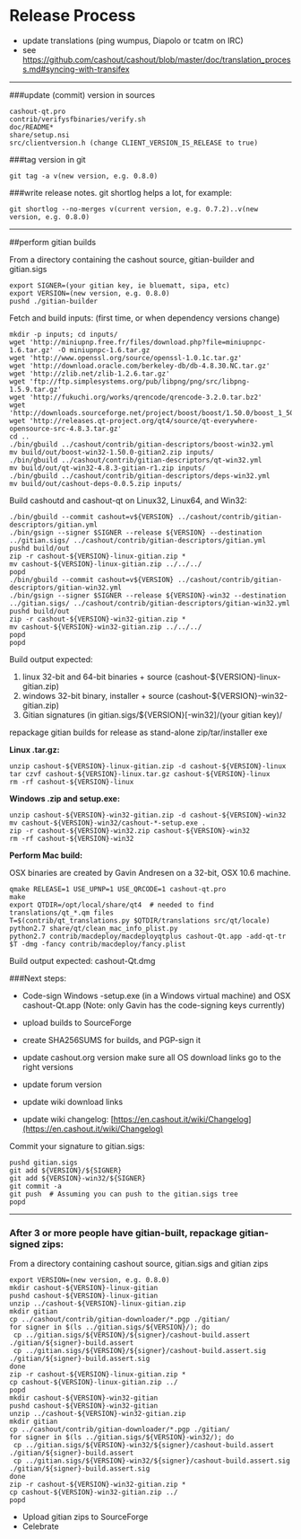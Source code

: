 Release Process
====================

* update translations (ping wumpus, Diapolo or tcatm on IRC)
* see https://github.com/cashout/cashout/blob/master/doc/translation_process.md#syncing-with-transifex

* * *

###update (commit) version in sources


	cashout-qt.pro
	contrib/verifysfbinaries/verify.sh
	doc/README*
	share/setup.nsi
	src/clientversion.h (change CLIENT_VERSION_IS_RELEASE to true)

###tag version in git

	git tag -a v(new version, e.g. 0.8.0)

###write release notes. git shortlog helps a lot, for example:

	git shortlog --no-merges v(current version, e.g. 0.7.2)..v(new version, e.g. 0.8.0)

* * *

##perform gitian builds

 From a directory containing the cashout source, gitian-builder and gitian.sigs
  
	export SIGNER=(your gitian key, ie bluematt, sipa, etc)
	export VERSION=(new version, e.g. 0.8.0)
	pushd ./gitian-builder

 Fetch and build inputs: (first time, or when dependency versions change)

	mkdir -p inputs; cd inputs/
	wget 'http://miniupnp.free.fr/files/download.php?file=miniupnpc-1.6.tar.gz' -O miniupnpc-1.6.tar.gz
	wget 'http://www.openssl.org/source/openssl-1.0.1c.tar.gz'
	wget 'http://download.oracle.com/berkeley-db/db-4.8.30.NC.tar.gz'
	wget 'http://zlib.net/zlib-1.2.6.tar.gz'
	wget 'ftp://ftp.simplesystems.org/pub/libpng/png/src/libpng-1.5.9.tar.gz'
	wget 'http://fukuchi.org/works/qrencode/qrencode-3.2.0.tar.bz2'
	wget 'http://downloads.sourceforge.net/project/boost/boost/1.50.0/boost_1_50_0.tar.bz2'
	wget 'http://releases.qt-project.org/qt4/source/qt-everywhere-opensource-src-4.8.3.tar.gz'
	cd ..
	./bin/gbuild ../cashout/contrib/gitian-descriptors/boost-win32.yml
	mv build/out/boost-win32-1.50.0-gitian2.zip inputs/
	./bin/gbuild ../cashout/contrib/gitian-descriptors/qt-win32.yml
	mv build/out/qt-win32-4.8.3-gitian-r1.zip inputs/
	./bin/gbuild ../cashout/contrib/gitian-descriptors/deps-win32.yml
	mv build/out/cashout-deps-0.0.5.zip inputs/

 Build cashoutd and cashout-qt on Linux32, Linux64, and Win32:
  
	./bin/gbuild --commit cashout=v${VERSION} ../cashout/contrib/gitian-descriptors/gitian.yml
	./bin/gsign --signer $SIGNER --release ${VERSION} --destination ../gitian.sigs/ ../cashout/contrib/gitian-descriptors/gitian.yml
	pushd build/out
	zip -r cashout-${VERSION}-linux-gitian.zip *
	mv cashout-${VERSION}-linux-gitian.zip ../../../
	popd
	./bin/gbuild --commit cashout=v${VERSION} ../cashout/contrib/gitian-descriptors/gitian-win32.yml
	./bin/gsign --signer $SIGNER --release ${VERSION}-win32 --destination ../gitian.sigs/ ../cashout/contrib/gitian-descriptors/gitian-win32.yml
	pushd build/out
	zip -r cashout-${VERSION}-win32-gitian.zip *
	mv cashout-${VERSION}-win32-gitian.zip ../../../
	popd
	popd

  Build output expected:

  1. linux 32-bit and 64-bit binaries + source (cashout-${VERSION}-linux-gitian.zip)
  2. windows 32-bit binary, installer + source (cashout-${VERSION}-win32-gitian.zip)
  3. Gitian signatures (in gitian.sigs/${VERSION}[-win32]/(your gitian key)/

repackage gitian builds for release as stand-alone zip/tar/installer exe

**Linux .tar.gz:**

	unzip cashout-${VERSION}-linux-gitian.zip -d cashout-${VERSION}-linux
	tar czvf cashout-${VERSION}-linux.tar.gz cashout-${VERSION}-linux
	rm -rf cashout-${VERSION}-linux

**Windows .zip and setup.exe:**

	unzip cashout-${VERSION}-win32-gitian.zip -d cashout-${VERSION}-win32
	mv cashout-${VERSION}-win32/cashout-*-setup.exe .
	zip -r cashout-${VERSION}-win32.zip cashout-${VERSION}-win32
	rm -rf cashout-${VERSION}-win32

**Perform Mac build:**

  OSX binaries are created by Gavin Andresen on a 32-bit, OSX 10.6 machine.

	qmake RELEASE=1 USE_UPNP=1 USE_QRCODE=1 cashout-qt.pro
	make
	export QTDIR=/opt/local/share/qt4  # needed to find translations/qt_*.qm files
	T=$(contrib/qt_translations.py $QTDIR/translations src/qt/locale)
	python2.7 share/qt/clean_mac_info_plist.py
	python2.7 contrib/macdeploy/macdeployqtplus cashout-Qt.app -add-qt-tr $T -dmg -fancy contrib/macdeploy/fancy.plist

 Build output expected: cashout-Qt.dmg

###Next steps:

* Code-sign Windows -setup.exe (in a Windows virtual machine) and
  OSX cashout-Qt.app (Note: only Gavin has the code-signing keys currently)

* upload builds to SourceForge

* create SHA256SUMS for builds, and PGP-sign it

* update cashout.org version
  make sure all OS download links go to the right versions

* update forum version

* update wiki download links

* update wiki changelog: [https://en.cashout.it/wiki/Changelog](https://en.cashout.it/wiki/Changelog)

Commit your signature to gitian.sigs:

	pushd gitian.sigs
	git add ${VERSION}/${SIGNER}
	git add ${VERSION}-win32/${SIGNER}
	git commit -a
	git push  # Assuming you can push to the gitian.sigs tree
	popd

-------------------------------------------------------------------------

### After 3 or more people have gitian-built, repackage gitian-signed zips:

From a directory containing cashout source, gitian.sigs and gitian zips

	export VERSION=(new version, e.g. 0.8.0)
	mkdir cashout-${VERSION}-linux-gitian
	pushd cashout-${VERSION}-linux-gitian
	unzip ../cashout-${VERSION}-linux-gitian.zip
	mkdir gitian
	cp ../cashout/contrib/gitian-downloader/*.pgp ./gitian/
	for signer in $(ls ../gitian.sigs/${VERSION}/); do
	 cp ../gitian.sigs/${VERSION}/${signer}/cashout-build.assert ./gitian/${signer}-build.assert
	 cp ../gitian.sigs/${VERSION}/${signer}/cashout-build.assert.sig ./gitian/${signer}-build.assert.sig
	done
	zip -r cashout-${VERSION}-linux-gitian.zip *
	cp cashout-${VERSION}-linux-gitian.zip ../
	popd
	mkdir cashout-${VERSION}-win32-gitian
	pushd cashout-${VERSION}-win32-gitian
	unzip ../cashout-${VERSION}-win32-gitian.zip
	mkdir gitian
	cp ../cashout/contrib/gitian-downloader/*.pgp ./gitian/
	for signer in $(ls ../gitian.sigs/${VERSION}-win32/); do
	 cp ../gitian.sigs/${VERSION}-win32/${signer}/cashout-build.assert ./gitian/${signer}-build.assert
	 cp ../gitian.sigs/${VERSION}-win32/${signer}/cashout-build.assert.sig ./gitian/${signer}-build.assert.sig
	done
	zip -r cashout-${VERSION}-win32-gitian.zip *
	cp cashout-${VERSION}-win32-gitian.zip ../
	popd

- Upload gitian zips to SourceForge
- Celebrate 
